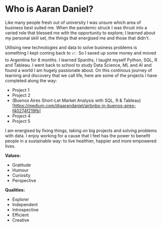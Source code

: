 # Who is Aaran Daniel?

Like many people fresh out of university I was unsure which area of business best suited me. When the pandemic struck I was thrust into a varied role that blessed me with the opportunity to explore; I learned about my personal skill set, the things that energised me and those that didn't.

Utilising new technologies and data to solve business problems is something I kept coming back to 📈. So I saved up some money and moved to Argentina for 8 months. I learned Spanihs, I taught myself Python, SQL, R and Tableau. I went back to school to study Data Science, ML and AI and found a world I am hugely passionate about. On this continous journey of learning and discovery that we call life, here are some of the projects I have completed along the way:

- Project 1
- Project 2
- (Buenos Aires Short-Let Market Analysis with SQL, R & Tableau)[https://medium.com/@aarandaniel/airbnbs-in-buenos-aires-f40274f219fb]
- Project 4
- Project 5

I am energised by fixing things, taking on big projects and solving problems with data. I enjoy working for a cause that I feel has the power to benefit people in a sustainable way: to live healthier, happier and more empowered lives.

**Values:**
- Gratitude 
- Humour 
- Curiosity 
- Perspective

**Qualities:**
- Explorer
- Independent
- Introspective
- Efficient
- Creative 